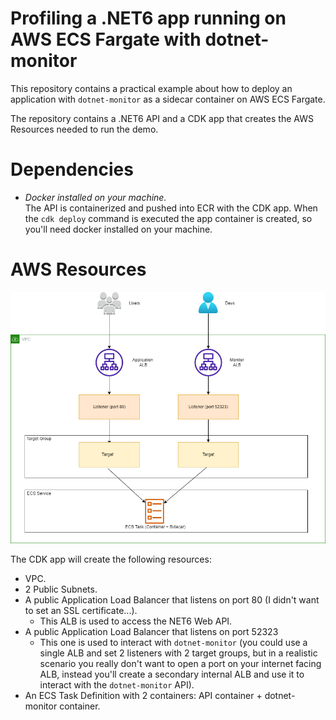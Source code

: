 # Profiling a .NET6 app running on AWS ECS Fargate with dotnet-monitor

This repository contains a practical example about how to deploy an application with ``dotnet-monitor`` as a sidecar container on AWS ECS Fargate.

The repository contains a .NET6 API and a CDK app that creates the AWS Resources needed to run the demo.

# Dependencies

- _Docker installed on your machine._   
The API is containerized and pushed into ECR with the CDK app. When the ``cdk deploy`` command is executed the app container is created, so you'll need docker installed on your machine.

# AWS Resources

![components](https://raw.githubusercontent.com/karlospn/profiling-net6-api-on-aws-ecs-fargate-demo/main/docs/after.png)

The CDK app will create the following resources:

- VPC.
- 2 Public Subnets.
- A public Application Load Balancer that listens on port 80 (I didn't want to set an SSL certificate...).  
  - This ALB is used to access the NET6 Web API. 
- A public Application Load Balancer that listens on port 52323
  - This one is used to interact with ``dotnet-monitor`` (you could use a single ALB and set 2 listeners with 2 target groups, but in a realistic scenario you really don't want to open a port on your internet facing ALB, instead you'll create a secondary internal ALB and use it to interact with the ``dotnet-monitor`` API).
- An ECS Task Definition with 2 containers: API container + dotnet-monitor container.




